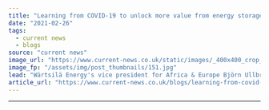 ```yaml
---
title: "Learning from COVID-19 to unlock more value from energy storage"
date: "2021-02-26"
tags: 
  - current news
  - blogs
source: "current news"
image_url: "https://www.current-news.co.uk/static/images/_400x400_crop_center-center/Lerwick-Power-Station-SSEN-copyright.jpg"
image_fp: "/assets/img/post_thumbnails/151.jpg"
lead: "Wärtsilä Energy's vice president for Africa & Europe Björn Ullbro takes a look at the lessons learnt from COVID-19 by the storage sector, and what more can be done in the coming year."
article_url: "https://www.current-news.co.uk/blogs/learning-from-covid-19-to-unlock-more-value-from-energy-storage?utm_source=rss-feeds&utm_medium=rss&utm_campaign=rss"
---
```


---
